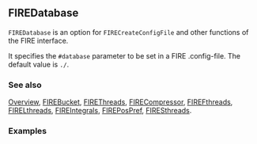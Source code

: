 ```mathematica
 
```

## FIREDatabase

`FIREDatabase` is an option for `FIRECreateConfigFile` and other functions of the FIRE interface.

It specifies the `#database` parameter to be set in a FIRE .config-file. The default value is `./`.

### See also

[Overview](Extra/FeynHelpers.md), [FIREBucket](FIREBucket.md), [FIREThreads](FIREThreads.md), [FIRECompressor](FIRECompressor.md), [FIREFthreads](FIREFthreads.md), [FIRELthreads](FIRELthreads.md), [FIREIntegrals](FIREIntegrals.md), [FIREPosPref](FIREPosPref.md), [FIRESthreads](FIRESthreads.md).

### Examples